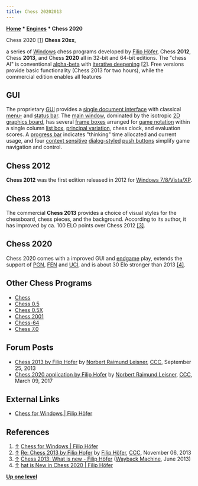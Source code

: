 ```yaml
---
title: Chess 20202013
---
```

**[Home](Home "Home") * [Engines](Engines "Engines") * Chess 2020**

[](https://www.filiphofer.com/en/) Chess 2020 <a id="cite-note-1" href="#cite-ref-1">[1]</a>
**Chess 20xx**,

a series of [Windows](Windows "Windows") chess programs developed by [Filip Höfer](Filip_H%C3%B6fer "Filip Höfer"), Chess **2012**, Chess **2013**, and Chess **2020** all in 32-bit and 64-bit editions.
The "chess AI" is conventional [alpha-beta](Alpha-Beta "Alpha-Beta") with [iterative deepening](Iterative_Deepening "Iterative Deepening") <a id="cite-note-2" href="#cite-ref-2">[2]</a>.
Free versions provide basic functionality (Chess 2013 for two hours), while the commercial edition enables all features

## GUI

The proprietary [GUI](GUI "GUI") provides a [single document interface](https://en.wikipedia.org/wiki/Single_document_interface) with classical [menu-](https://en.wikipedia.org/wiki/Menu_bar) and [status bar](https://en.wikipedia.org/wiki/Status_bar). The [main window](https://en.wikipedia.org/wiki/Window_%28computing%29), dominated by the isotropic [2D graphics board](2D_Graphics_Board "2D Graphics Board"), has several [frame boxes](https://en.wikipedia.org/wiki/Frame_%28GUI%29) arranged for [game notation](Game_Notation "Game Notation") within a single column [list box](https://en.wikipedia.org/wiki/List_box), [principal variation](Principal_Variation "Principal Variation"), chess clock, and evaluation scores.
A [progress bar](https://en.wikipedia.org/wiki/Progress_bar) indicates "thinking" time allocated and current usage, and four [context sensitive](https://en.wikipedia.org/wiki/Context-sensitive_user_interface) [dialog-styled](https://en.wikipedia.org/wiki/Dialog_box) [push buttons](https://en.wikipedia.org/wiki/Button_%28computing%29) simplify game navigation and control.

## Chess 2012

**Chess 2012** was the first edition released in 2012 for [Windows 7/8/Vista/XP](Windows "Windows").

## Chess 2013

The commercial **Chess 2013** provides a choice of visual styles for the chessboard, chess pieces, and the background.
According to its author, it has improved by ca. 100 ELO points over Chess 2012 <a id="cite-note-3" href="#cite-ref-3">[3]</a>.

## Chess 2020

Chess 2020 comes with a improved GUI and [endgame](Endgame "Endgame") play, extends the support of [PGN](Portable_Game_Notation "Portable Game Notation"), [FEN](Forsyth-Edwards_Notation "Forsyth-Edwards Notation") and [UCI](UCI "UCI"), and is about 30 Elo stronger than 2013 <a id="cite-note-4" href="#cite-ref-4">[4]</a>.

## Other Chess Programs

- [Chess](</Chess_(Program)> "Chess (Program)")
- [Chess 0.5](Chess_0.5 "Chess 0.5")
- [Chess 0.5X](Chess_0.5X "Chess 0.5X")
- [Chess 2001](Chess_2001 "Chess 2001")
- [Chess-64](Chess-64 "Chess-64")
- [Chess 7.0](Chess_7.0 "Chess 7.0")

## Forum Posts

- [Chess 2013 by Filip Hofer](http://www.talkchess.com/forum/viewtopic.php?t=49458) by [Norbert Raimund Leisner](Norbert_Raimund_Leisner "Norbert Raimund Leisner"), [CCC](CCC "CCC"), September 25, 2013
- [Chess 2020 application by Filip Hofer](http://www.talkchess.com/forum3/viewtopic.php?f=2&t=63388) by [Norbert Raimund Leisner](Norbert_Raimund_Leisner "Norbert Raimund Leisner"), [CCC](CCC "CCC"), March 09, 2017

## External Links

- [Chess for Windows | Filip Höfer](https://www.filiphofer.com/en/)

## References

1. <a id="cite-ref-1" href="#cite-note-1">↑</a> [Chess for Windows | Filip Höfer](https://www.filiphofer.com/en/)
1. <a id="cite-ref-2" href="#cite-note-2">↑</a> [Re: Chess 2013 by Filip Hofer](http://www.talkchess.com/forum/viewtopic.php?t=49458&start=6) by [Filip Höfer](Filip_H%C3%B6fer "Filip Höfer"), [CCC](CCC "CCC"), November 06, 2013
1. <a id="cite-ref-3" href="#cite-note-3">↑</a> [Chess 2013: What is new - Filip Höfer](https://web.archive.org/web/20130616093126/http://www.filiphofer.net/software_chess_2013_new.php) ([Wayback Machine](https://en.wikipedia.org/wiki/Wayback_Machine), June 2013)
1. <a id="cite-ref-4" href="#cite-note-4">↑</a> [hat is New in Chess 2020 | Filip Höfer](https://www.filiphofer.com/en/chess-2020/added-features/)

**[Up one level](Engines "Engines")**

